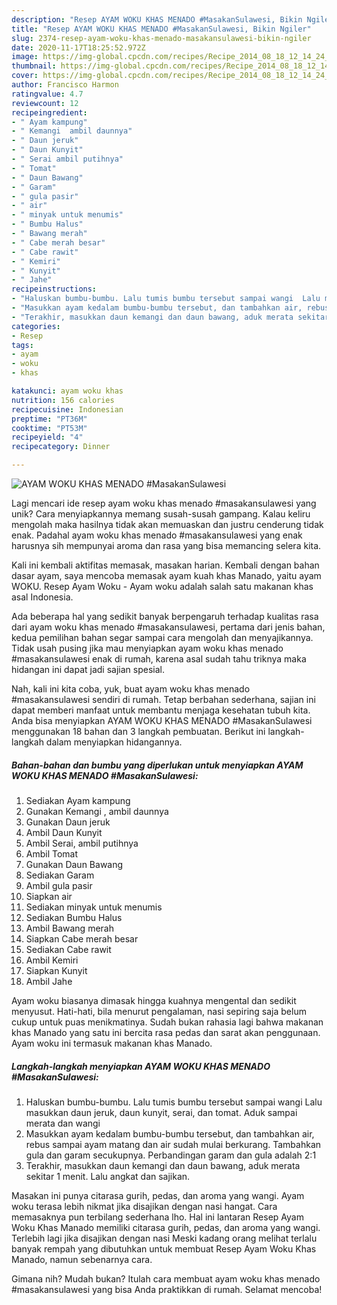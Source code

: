 ```yaml
---
description: "Resep AYAM WOKU KHAS MENADO #MasakanSulawesi, Bikin Ngiler"
title: "Resep AYAM WOKU KHAS MENADO #MasakanSulawesi, Bikin Ngiler"
slug: 2374-resep-ayam-woku-khas-menado-masakansulawesi-bikin-ngiler
date: 2020-11-17T18:25:52.972Z
image: https://img-global.cpcdn.com/recipes/Recipe_2014_08_18_12_14_24_981_9a3d37689c28fbb5f692/751x532cq70/ayam-woku-khas-menado-masakansulawesi-foto-resep-utama.jpg
thumbnail: https://img-global.cpcdn.com/recipes/Recipe_2014_08_18_12_14_24_981_9a3d37689c28fbb5f692/751x532cq70/ayam-woku-khas-menado-masakansulawesi-foto-resep-utama.jpg
cover: https://img-global.cpcdn.com/recipes/Recipe_2014_08_18_12_14_24_981_9a3d37689c28fbb5f692/751x532cq70/ayam-woku-khas-menado-masakansulawesi-foto-resep-utama.jpg
author: Francisco Harmon
ratingvalue: 4.7
reviewcount: 12
recipeingredient:
- " Ayam kampung"
- " Kemangi  ambil daunnya"
- " Daun jeruk"
- " Daun Kunyit"
- " Serai ambil putihnya"
- " Tomat"
- " Daun Bawang"
- " Garam"
- " gula pasir"
- " air"
- " minyak untuk menumis"
- " Bumbu Halus"
- " Bawang merah"
- " Cabe merah besar"
- " Cabe rawit"
- " Kemiri"
- " Kunyit"
- " Jahe"
recipeinstructions:
- "Haluskan bumbu-bumbu. Lalu tumis bumbu tersebut sampai wangi  Lalu masukkan daun jeruk, daun kunyit, serai, dan tomat. Aduk sampai merata dan wangi"
- "Masukkan ayam kedalam bumbu-bumbu tersebut, dan tambahkan air, rebus sampai ayam matang dan air sudah mulai berkurang. Tambahkan gula dan garam secukupnya. Perbandingan garam dan gula adalah 2:1"
- "Terakhir, masukkan daun kemangi dan daun bawang, aduk merata sekitar 1 menit. Lalu angkat dan sajikan."
categories:
- Resep
tags:
- ayam
- woku
- khas

katakunci: ayam woku khas 
nutrition: 156 calories
recipecuisine: Indonesian
preptime: "PT36M"
cooktime: "PT53M"
recipeyield: "4"
recipecategory: Dinner

---
```



![AYAM WOKU KHAS MENADO #MasakanSulawesi](https://img-global.cpcdn.com/recipes/Recipe_2014_08_18_12_14_24_981_9a3d37689c28fbb5f692/751x532cq70/ayam-woku-khas-menado-masakansulawesi-foto-resep-utama.jpg)

Lagi mencari ide resep ayam woku khas menado #masakansulawesi yang unik? Cara menyiapkannya memang susah-susah gampang. Kalau keliru mengolah maka hasilnya tidak akan memuaskan dan justru cenderung tidak enak. Padahal ayam woku khas menado #masakansulawesi yang enak harusnya sih mempunyai aroma dan rasa yang bisa memancing selera kita.

Kali ini kembali aktifitas memasak, masakan harian. Kembali dengan bahan dasar ayam, saya mencoba memasak ayam kuah khas Manado, yaitu ayam WOKU. Resep Ayam Woku - Ayam woku adalah salah satu makanan khas asal Indonesia.

Ada beberapa hal yang sedikit banyak berpengaruh terhadap kualitas rasa dari ayam woku khas menado #masakansulawesi, pertama dari jenis bahan, kedua pemilihan bahan segar sampai cara mengolah dan menyajikannya. Tidak usah pusing jika mau menyiapkan ayam woku khas menado #masakansulawesi enak di rumah, karena asal sudah tahu triknya maka hidangan ini dapat jadi sajian spesial.


Nah, kali ini kita coba, yuk, buat ayam woku khas menado #masakansulawesi sendiri di rumah. Tetap berbahan sederhana, sajian ini dapat memberi manfaat untuk membantu menjaga kesehatan tubuh kita. Anda bisa menyiapkan AYAM WOKU KHAS MENADO #MasakanSulawesi menggunakan 18 bahan dan 3 langkah pembuatan. Berikut ini langkah-langkah dalam menyiapkan hidangannya.

<!--inarticleads1-->

##### Bahan-bahan dan bumbu yang diperlukan untuk menyiapkan AYAM WOKU KHAS MENADO #MasakanSulawesi:

1. Sediakan  Ayam kampung
1. Gunakan  Kemangi , ambil daunnya
1. Gunakan  Daun jeruk
1. Ambil  Daun Kunyit
1. Ambil  Serai, ambil putihnya
1. Ambil  Tomat
1. Gunakan  Daun Bawang
1. Sediakan  Garam
1. Ambil  gula pasir
1. Siapkan  air
1. Sediakan  minyak untuk menumis
1. Sediakan  Bumbu Halus
1. Ambil  Bawang merah
1. Siapkan  Cabe merah besar
1. Sediakan  Cabe rawit
1. Ambil  Kemiri
1. Siapkan  Kunyit
1. Ambil  Jahe


Ayam woku biasanya dimasak hingga kuahnya mengental dan sedikit menyusut. Hati-hati, bila menurut pengalaman, nasi sepiring saja belum cukup untuk puas menikmatinya. Sudah bukan rahasia lagi bahwa makanan khas Manado yang satu ini bercita rasa pedas dan sarat akan penggunaan. Ayam woku ini termasuk makanan khas Manado. 

<!--inarticleads2-->

##### Langkah-langkah menyiapkan AYAM WOKU KHAS MENADO #MasakanSulawesi:

1. Haluskan bumbu-bumbu. Lalu tumis bumbu tersebut sampai wangi  Lalu masukkan daun jeruk, daun kunyit, serai, dan tomat. Aduk sampai merata dan wangi
1. Masukkan ayam kedalam bumbu-bumbu tersebut, dan tambahkan air, rebus sampai ayam matang dan air sudah mulai berkurang. Tambahkan gula dan garam secukupnya. Perbandingan garam dan gula adalah 2:1
1. Terakhir, masukkan daun kemangi dan daun bawang, aduk merata sekitar 1 menit. Lalu angkat dan sajikan.


Masakan ini punya citarasa gurih, pedas, dan aroma yang wangi. Ayam woku terasa lebih nikmat jika disajikan dengan nasi hangat. Cara memasaknya pun terbilang sederhana lho. Hal ini lantaran Resep Ayam Woku Khas Manado memiliki citarasa gurih, pedas, dan aroma yang wangi. Terlebih lagi jika disajikan dengan nasi Meski kadang orang melihat terlalu banyak rempah yang dibutuhkan untuk membuat Resep Ayam Woku Khas Manado, namun sebenarnya cara. 

Gimana nih? Mudah bukan? Itulah cara membuat ayam woku khas menado #masakansulawesi yang bisa Anda praktikkan di rumah. Selamat mencoba!
